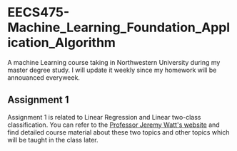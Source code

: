 # EECS475-Machine_Learning_Foundation_Application_Algorithm
A machine Learning course taking in Northwestern University during my master degree study. I will update it weekly since my homework will
be annouanced everyweek.

## Assignment 1 
Assignment 1 is related to Linear Regression and Linear two-class classification. You can refer to the [Professor Jeremy Watt's website](https://jermwatt.github.io/mlrefined/index.html) and find detailed course material about these two topics and other topics which will be taught in the class later. 
